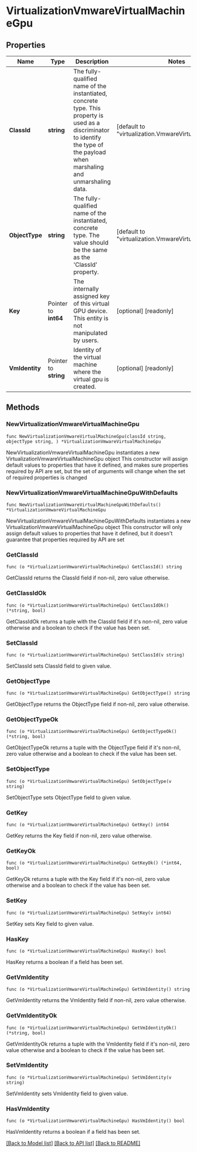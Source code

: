 # VirtualizationVmwareVirtualMachineGpu

## Properties

Name | Type | Description | Notes
------------ | ------------- | ------------- | -------------
**ClassId** | **string** | The fully-qualified name of the instantiated, concrete type. This property is used as a discriminator to identify the type of the payload when marshaling and unmarshaling data. | [default to "virtualization.VmwareVirtualMachineGpu"]
**ObjectType** | **string** | The fully-qualified name of the instantiated, concrete type. The value should be the same as the &#39;ClassId&#39; property. | [default to "virtualization.VmwareVirtualMachineGpu"]
**Key** | Pointer to **int64** | The internally assigned key of this virtual GPU device. This entity is not manipulated by users. | [optional] [readonly] 
**VmIdentity** | Pointer to **string** | Identity of the virtual machine where the virtual gpu is created. | [optional] [readonly] 

## Methods

### NewVirtualizationVmwareVirtualMachineGpu

`func NewVirtualizationVmwareVirtualMachineGpu(classId string, objectType string, ) *VirtualizationVmwareVirtualMachineGpu`

NewVirtualizationVmwareVirtualMachineGpu instantiates a new VirtualizationVmwareVirtualMachineGpu object
This constructor will assign default values to properties that have it defined,
and makes sure properties required by API are set, but the set of arguments
will change when the set of required properties is changed

### NewVirtualizationVmwareVirtualMachineGpuWithDefaults

`func NewVirtualizationVmwareVirtualMachineGpuWithDefaults() *VirtualizationVmwareVirtualMachineGpu`

NewVirtualizationVmwareVirtualMachineGpuWithDefaults instantiates a new VirtualizationVmwareVirtualMachineGpu object
This constructor will only assign default values to properties that have it defined,
but it doesn't guarantee that properties required by API are set

### GetClassId

`func (o *VirtualizationVmwareVirtualMachineGpu) GetClassId() string`

GetClassId returns the ClassId field if non-nil, zero value otherwise.

### GetClassIdOk

`func (o *VirtualizationVmwareVirtualMachineGpu) GetClassIdOk() (*string, bool)`

GetClassIdOk returns a tuple with the ClassId field if it's non-nil, zero value otherwise
and a boolean to check if the value has been set.

### SetClassId

`func (o *VirtualizationVmwareVirtualMachineGpu) SetClassId(v string)`

SetClassId sets ClassId field to given value.


### GetObjectType

`func (o *VirtualizationVmwareVirtualMachineGpu) GetObjectType() string`

GetObjectType returns the ObjectType field if non-nil, zero value otherwise.

### GetObjectTypeOk

`func (o *VirtualizationVmwareVirtualMachineGpu) GetObjectTypeOk() (*string, bool)`

GetObjectTypeOk returns a tuple with the ObjectType field if it's non-nil, zero value otherwise
and a boolean to check if the value has been set.

### SetObjectType

`func (o *VirtualizationVmwareVirtualMachineGpu) SetObjectType(v string)`

SetObjectType sets ObjectType field to given value.


### GetKey

`func (o *VirtualizationVmwareVirtualMachineGpu) GetKey() int64`

GetKey returns the Key field if non-nil, zero value otherwise.

### GetKeyOk

`func (o *VirtualizationVmwareVirtualMachineGpu) GetKeyOk() (*int64, bool)`

GetKeyOk returns a tuple with the Key field if it's non-nil, zero value otherwise
and a boolean to check if the value has been set.

### SetKey

`func (o *VirtualizationVmwareVirtualMachineGpu) SetKey(v int64)`

SetKey sets Key field to given value.

### HasKey

`func (o *VirtualizationVmwareVirtualMachineGpu) HasKey() bool`

HasKey returns a boolean if a field has been set.

### GetVmIdentity

`func (o *VirtualizationVmwareVirtualMachineGpu) GetVmIdentity() string`

GetVmIdentity returns the VmIdentity field if non-nil, zero value otherwise.

### GetVmIdentityOk

`func (o *VirtualizationVmwareVirtualMachineGpu) GetVmIdentityOk() (*string, bool)`

GetVmIdentityOk returns a tuple with the VmIdentity field if it's non-nil, zero value otherwise
and a boolean to check if the value has been set.

### SetVmIdentity

`func (o *VirtualizationVmwareVirtualMachineGpu) SetVmIdentity(v string)`

SetVmIdentity sets VmIdentity field to given value.

### HasVmIdentity

`func (o *VirtualizationVmwareVirtualMachineGpu) HasVmIdentity() bool`

HasVmIdentity returns a boolean if a field has been set.


[[Back to Model list]](../README.md#documentation-for-models) [[Back to API list]](../README.md#documentation-for-api-endpoints) [[Back to README]](../README.md)


